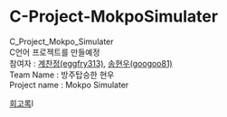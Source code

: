 # C-Project-MokpoSimulater

C_Project_Mokpo_Simulater <br>
C언어 프로젝트를 만들예정 <br> 
참여자 : <a href = "https://github.com/eggfry313">계찬정(eggfry313)</a>, <a href = "https://github.com/googoo81">송현우(googoo81)</a> <br>
Team Name : 방주탑승한 현우 <br>
Project name : Mokpo Simulater <br>

<a href = "https://github.com/googoo81/TIL/blob/main/Memoir/MokpoSimulater_memoir.md">회고록</a>l
